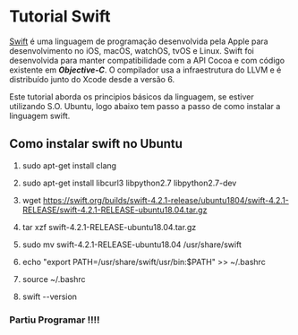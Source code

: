 # Tutorial Swift

[Swift](https://www.apple.com/br/swift/) é uma linguagem de programação desenvolvida pela Apple para desenvolvimento no iOS, macOS, watchOS, tvOS e Linux. Swift foi desenvolvida para manter compatibilidade com a API Cocoa e com código existente em ***Objective-C***. O compilador usa a infraestrutura do LLVM e é distribuído junto do Xcode desde a versão 6.

Este tutorial aborda os principios básicos da linguagem, se estiver utilizando S.O. Ubuntu, logo abaixo tem passo a passo de como instalar a linguagem swift.

## Como instalar swift no Ubuntu


1. sudo apt-get install clang

2. sudo apt-get install libcurl3 libpython2.7 libpython2.7-dev 

3. wget https://swift.org/builds/swift-4.2.1-release/ubuntu1804/swift-4.2.1-RELEASE/swift-4.2.1-RELEASE-ubuntu18.04.tar.gz

4. tar xzf swift-4.2.1-RELEASE-ubuntu18.04.tar.gz

5. sudo mv swift-4.2.1-RELEASE-ubuntu18.04 /usr/share/swift

6. echo "export PATH=/usr/share/swift/usr/bin:$PATH" >> ~/.bashrc

7. source  ~/.bashrc

8. swift --version

### Partiu Programar !!!!


